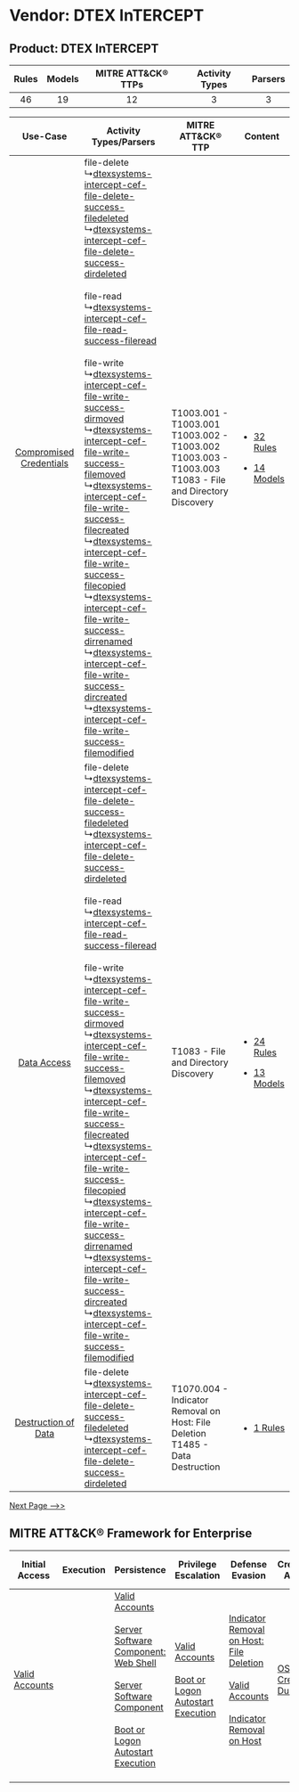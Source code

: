 Vendor: DTEX InTERCEPT
======================
Product: DTEX InTERCEPT
-----------------------
| Rules | Models | MITRE ATT&CK® TTPs | Activity Types | Parsers |
|:-----:|:------:|:------------------:|:--------------:|:-------:|
|  46   |   19   |         12         |       3        |    3    |

|    Use-Case    | Activity Types/Parsers    | MITRE ATT&CK® TTP    | Content    |
|:----:| ---- | ---- | ---- |
| [Compromised Credentials](../../../UseCases/uc_compromised_credentials.md) |  file-delete<br> ↳[dtexsystems-intercept-cef-file-delete-success-filedeleted](Ps/pC_dtexsystemsinterceptceffiledeletesuccessfiledeleted.md)<br> ↳[dtexsystems-intercept-cef-file-delete-success-dirdeleted](Ps/pC_dtexsystemsinterceptceffiledeletesuccessdirdeleted.md)<br><br> file-read<br> ↳[dtexsystems-intercept-cef-file-read-success-fileread](Ps/pC_dtexsystemsinterceptceffilereadsuccessfileread.md)<br><br> file-write<br> ↳[dtexsystems-intercept-cef-file-write-success-dirmoved](Ps/pC_dtexsystemsinterceptceffilewritesuccessdirmoved.md)<br> ↳[dtexsystems-intercept-cef-file-write-success-filemoved](Ps/pC_dtexsystemsinterceptceffilewritesuccessfilemoved.md)<br> ↳[dtexsystems-intercept-cef-file-write-success-filecreated](Ps/pC_dtexsystemsinterceptceffilewritesuccessfilecreated.md)<br> ↳[dtexsystems-intercept-cef-file-write-success-filecopied](Ps/pC_dtexsystemsinterceptceffilewritesuccessfilecopied.md)<br> ↳[dtexsystems-intercept-cef-file-write-success-dirrenamed](Ps/pC_dtexsystemsinterceptceffilewritesuccessdirrenamed.md)<br> ↳[dtexsystems-intercept-cef-file-write-success-dircreated](Ps/pC_dtexsystemsinterceptceffilewritesuccessdircreated.md)<br> ↳[dtexsystems-intercept-cef-file-write-success-filemodified](Ps/pC_dtexsystemsinterceptceffilewritesuccessfilemodified.md)<br> | T1003.001 - T1003.001<br>T1003.002 - T1003.002<br>T1003.003 - T1003.003<br>T1083 - File and Directory Discovery<br> | [<ul><li>32 Rules</li></ul><ul><li>14 Models</li></ul>](RM/r_m_dtex_intercept_dtex_intercept_Compromised_Credentials.md) |
|    [Data Access](../../../UseCases/uc_data_access.md)    |  file-delete<br> ↳[dtexsystems-intercept-cef-file-delete-success-filedeleted](Ps/pC_dtexsystemsinterceptceffiledeletesuccessfiledeleted.md)<br> ↳[dtexsystems-intercept-cef-file-delete-success-dirdeleted](Ps/pC_dtexsystemsinterceptceffiledeletesuccessdirdeleted.md)<br><br> file-read<br> ↳[dtexsystems-intercept-cef-file-read-success-fileread](Ps/pC_dtexsystemsinterceptceffilereadsuccessfileread.md)<br><br> file-write<br> ↳[dtexsystems-intercept-cef-file-write-success-dirmoved](Ps/pC_dtexsystemsinterceptceffilewritesuccessdirmoved.md)<br> ↳[dtexsystems-intercept-cef-file-write-success-filemoved](Ps/pC_dtexsystemsinterceptceffilewritesuccessfilemoved.md)<br> ↳[dtexsystems-intercept-cef-file-write-success-filecreated](Ps/pC_dtexsystemsinterceptceffilewritesuccessfilecreated.md)<br> ↳[dtexsystems-intercept-cef-file-write-success-filecopied](Ps/pC_dtexsystemsinterceptceffilewritesuccessfilecopied.md)<br> ↳[dtexsystems-intercept-cef-file-write-success-dirrenamed](Ps/pC_dtexsystemsinterceptceffilewritesuccessdirrenamed.md)<br> ↳[dtexsystems-intercept-cef-file-write-success-dircreated](Ps/pC_dtexsystemsinterceptceffilewritesuccessdircreated.md)<br> ↳[dtexsystems-intercept-cef-file-write-success-filemodified](Ps/pC_dtexsystemsinterceptceffilewritesuccessfilemodified.md)<br> | T1083 - File and Directory Discovery<br>    | [<ul><li>24 Rules</li></ul><ul><li>13 Models</li></ul>](RM/r_m_dtex_intercept_dtex_intercept_Data_Access.md)    |
|     [Destruction of Data](../../../UseCases/uc_destruction_of_data.md)     |  file-delete<br> ↳[dtexsystems-intercept-cef-file-delete-success-filedeleted](Ps/pC_dtexsystemsinterceptceffiledeletesuccessfiledeleted.md)<br> ↳[dtexsystems-intercept-cef-file-delete-success-dirdeleted](Ps/pC_dtexsystemsinterceptceffiledeletesuccessdirdeleted.md)<br>    | T1070.004 - Indicator Removal on Host: File Deletion<br>T1485 - Data Destruction<br>    | [<ul><li>1 Rules</li></ul>](RM/r_m_dtex_intercept_dtex_intercept_Destruction_of_Data.md)    |
[Next Page -->>](2_ds_dtex_intercept_dtex_intercept.md)

MITRE ATT&CK® Framework for Enterprise
--------------------------------------
| Initial Access                                                      | Execution | Persistence                                                                                                                                                                                                                                                                                                                          | Privilege Escalation                                                                                                                                      | Defense Evasion                                                                                                                                                                                                                                    | Credential Access                                                          | Discovery                                                                         | Lateral Movement | Collection                                                            | Command and Control | Exfiltration | Impact                                                                                                                                              |
| ------------------------------------------------------------------- | --------- | ------------------------------------------------------------------------------------------------------------------------------------------------------------------------------------------------------------------------------------------------------------------------------------------------------------------------------------ | --------------------------------------------------------------------------------------------------------------------------------------------------------- | -------------------------------------------------------------------------------------------------------------------------------------------------------------------------------------------------------------------------------------------------- | -------------------------------------------------------------------------- | --------------------------------------------------------------------------------- | ---------------- | --------------------------------------------------------------------- | ------------------- | ------------ | --------------------------------------------------------------------------------------------------------------------------------------------------- |
| [Valid Accounts](https://attack.mitre.org/techniques/T1078)<br><br> |           | [Valid Accounts](https://attack.mitre.org/techniques/T1078)<br><br>[Server Software Component: Web Shell](https://attack.mitre.org/techniques/T1505/003)<br><br>[Server Software Component](https://attack.mitre.org/techniques/T1505)<br><br>[Boot or Logon Autostart Execution](https://attack.mitre.org/techniques/T1547)<br><br> | [Valid Accounts](https://attack.mitre.org/techniques/T1078)<br><br>[Boot or Logon Autostart Execution](https://attack.mitre.org/techniques/T1547)<br><br> | [Indicator Removal on Host: File Deletion](https://attack.mitre.org/techniques/T1070/004)<br><br>[Valid Accounts](https://attack.mitre.org/techniques/T1078)<br><br>[Indicator Removal on Host](https://attack.mitre.org/techniques/T1070)<br><br> | [OS Credential Dumping](https://attack.mitre.org/techniques/T1003)<br><br> | [File and Directory Discovery](https://attack.mitre.org/techniques/T1083)<br><br> |                  | [Email Collection](https://attack.mitre.org/techniques/T1114)<br><br> |                     |              | [Data Destruction](https://attack.mitre.org/techniques/T1485)<br><br>[Data Encrypted for Impact](https://attack.mitre.org/techniques/T1486)<br><br> |
